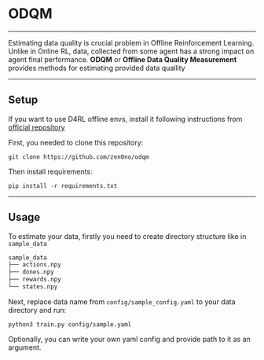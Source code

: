 # ODQM

---
Estimating data quality is crucial problem in Offline Reinforcement Learning. Unlike in Online RL, data, collected from
some agent has a strong impact on agent final performance.
**ODQM** or __Offline Data Quality Measurement__ provides methods for estimating provided data quallity 


---
## Setup
If you want to use D4RL offline envs, install it following instructions from [official repository](https://github.com/Farama-Foundation/D4RL)

First, you needed to clone this repository:

```commandline
git clone https://github.com/zen0no/odqm
```

Then install requirements:
```commandline
pip install -r requirements.txt
```

---
## Usage

To estimate your data, firstly you need to create directory structure like in `sample_data`
```bash
sample_data
├── actions.npy
├── dones.npy
├── rewards.npy
└── states.npy


```

Next, replace data name from `config/sample_config.yaml` to your data directory and run:
```commandline
python3 train.py config/sample.yaml
```

Optionally, you can write your own yaml config and provide path to it as an argument.